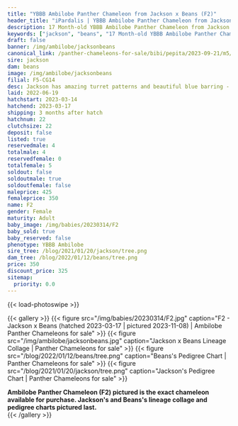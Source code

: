 ```yaml
---
title: "YBBB Ambilobe Panther Chameleon from Jackson x Beans (F2)"
header_title: "iPardalis | YBBB Ambilobe Panther Chameleon from Jackson x Beans | F2"
description: 17 Month-old YBBB Ambilobe Panther Chameleon from Jackson and Beans. Jackson has amazing turret patterns and beautiful blue barring - wonderful ybbb potential :) We've included sire and dam dendrograms if available, but you can view our Jackson or Beans breeder pages for more information.
keywords: ["jackson", "beans", "17 Month-old YBBB Ambilobe Panther Chameleon", "baby chameleons for sale", "buy panther chameleon", "panther for sale", "ambilobe panther chameleons for sale", "ambilobe panther chameleon for sale"]
draft: false
banner: /img/ambilobe/jacksonbeans
canonical_link: /panther-chameleons-for-sale/bibi/pepita/2023-09-21/m5/
sire: jackson
dam: beans
image: /img/ambilobe/jacksonbeans
filial: F5-CG14
desc: Jackson has amazing turret patterns and beautiful blue barring - wonderful ybbb potential :)
laid: 2022-06-19
hatchstart: 2023-03-14
hatchend: 2023-03-17
shipping: 3 months after hatch
hatchnum: 22
clutchsize: 22
deposit: false
listed: true
reservedmale: 4
totalmale: 4
reservedfemale: 0
totalfemale: 5
soldout: false
soldoutmale: true
soldoutfemale: false
maleprice: 425
femaleprice: 350
name: F2
gender: Female
maturity: Adult
baby_image: /img/babies/20230314/F2
baby_sold: true
baby_reserved: false
phenotype: YBBB Ambilobe
sire_tree: /blog/2021/01/20/jackson/tree.png
dam_tree: /blog/2022/01/12/beans/tree.png
price: 350
discount_price: 325
sitemap: 
  priority: 0.0
---
```


{{< load-photoswipe >}}

{{< gallery >}}
  {{< figure src="/img/babies/20230314/F2.jpg" caption="F2 - Jackson x Beans (hatched 2023-03-17 | pictured 2023-11-08) | Ambilobe Panther Chameleons for sale" >}}
  {{< figure src="/img/ambilobe/jacksonbeans.jpg" caption="Jackson x Beans Lineage Collage | Panther Chameleons for sale" >}}
  {{< figure src="/blog/2022/01/12/beans/tree.png" caption="Beans's Pedigree Chart | Panther Chameleons for sale" >}}
  {{< figure src="/blog/2021/01/20/jackson/tree.png" caption="Jackson's Pedigree Chart | Panther Chameleons for sale" >}}
  <figcaption itemprop="description"><strong>Ambilobe Panther Chameleon (F2) pictured is the exact chameleon available for purchase. Jackson's and Beans's lineage collage and pedigree charts pictured last.</strong></figcaption>
{{< /gallery >}}
